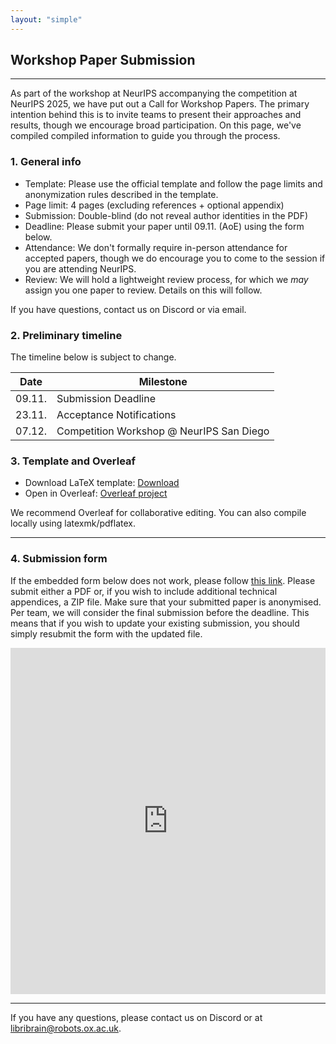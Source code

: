 ```yaml
---
layout: "simple"
---
```


## Workshop Paper Submission

---
As part of the workshop at NeurIPS accompanying the competition at NeurIPS 2025, we have put out a Call for Workshop Papers. The primary intention behind this is to invite teams to present their approaches and results, though we encourage broad participation. On this page, we've compiled compiled information to guide you through the process.


### 1. General info
- Template: Please use the official template and follow the page limits and anonymization rules described in the template.
- Page limit: 4 pages (excluding references + optional appendix)
- Submission: Double-blind (do not reveal author identities in the PDF)
- Deadline: Please submit your paper until 09.11. (AoE) using the form below.
- Attendance: We don't formally require in-person attendance for accepted papers, though we do encourage you to come to the session if you are attending NeurIPS.
- Review: We will hold a lightweight review process, for which we _may_ assign you one paper to review. Details on this will follow.

If you have questions, contact us on Discord or via email.

### 2. Preliminary timeline
The timeline below is subject to change.

| Date   | Milestone                                    |
|--------|----------------------------------------------|
| 09.11. | Submission Deadline                          |
| 23.11. | Acceptance Notifications                     |
| 07.12. | Competition Workshop @ NeurIPS San Diego     |



### 3. Template and Overleaf

- Download LaTeX template: [Download](https://libribrain.com/competition-workshop-template.zip)
- Open in Overleaf: [Overleaf project](https://www.overleaf.com/read/nvvxfndvqzzc#eb252d)

We recommend Overleaf for collaborative editing. You can also compile locally using latexmk/pdflatex.

---

### 4. Submission form
If the embedded form below does not work, please follow [this link](https://tally.so/r/3lpQNo). Please submit either a PDF or, if you wish to include additional technical appendices, a ZIP file. Make sure that your submitted paper is anonymised. Per team, we will consider the final submission before the deadline. This means that if you wish to update your existing submission, you should simply resubmit the form with the updated file.

<div style="position: relative; padding-bottom: 110%; height: 0; overflow: hidden;">
  <iframe
    src="https://tally.so/r/3lpQNo"
    title="LibriBrain Workshop Paper Submission"
    style="position: absolute; top: 0; left: 0; width: 100%; height: 100%; border: 0;"
    allowfullscreen
    loading="lazy"></iframe>
  </div>

---

If you have any questions, please contact us on Discord or at [libribrain@robots.ox.ac.uk](mailto:libribrain@robots.ox.ac.uk).



